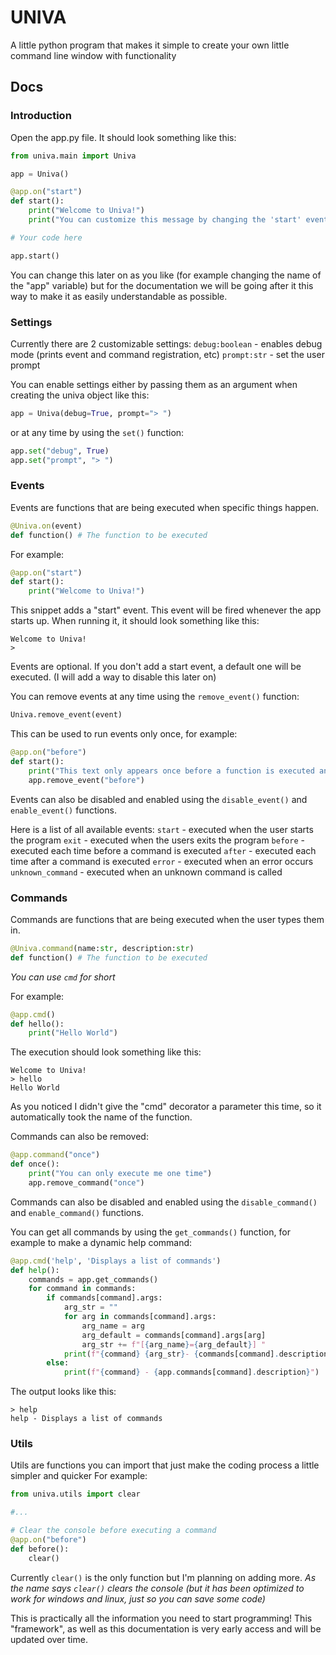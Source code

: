 # UNIVA
A little python program that makes it simple to create your own little command line window with functionality

## Docs

### Introduction
Open the app.py file. It should look something like this:
```py
from univa.main import Univa

app = Univa()

@app.on("start")
def start():
    print("Welcome to Univa!")
    print("You can customize this message by changing the 'start' event")

# Your code here

app.start()
```
You can change this later on as you like (for example changing the name of the "app" variable) but for the documentation we will be going after it this way to make it as easily understandable as possible.

### Settings
Currently there are 2 customizable settings:
`debug:boolean` - enables debug mode (prints event and command registration, etc)
`prompt:str` - set the user prompt

You can enable settings either by passing them as an argument when creating the univa object like this:
```py
app = Univa(debug=True, prompt="> ")
```
or at any time by using the `set()` function:
```py
app.set("debug", True)
app.set("prompt", "> ")
```

### Events
Events are functions that are being executed when specific things happen.
```py
@Univa.on(event)
def function() # The function to be executed
```

For example:
```py
@app.on("start")
def start():
    print("Welcome to Univa!")
```

This snippet adds a "start" event. This event will be fired whenever the app starts up.
When running it, it should look something like this:
```
Welcome to Univa!
>
```
Events are optional. If you don't add a start event, a default one will be executed. (I will add a way to disable this later on)

You can remove events at any time using the `remove_event()` function:
```py
Univa.remove_event(event)
```

This can be used to run events only once, for example:
```py
@app.on("before")
def start():
    print("This text only appears once before a function is executed and then never again!")
    app.remove_event("before")
```

Events can also be disabled and enabled using the `disable_event()` and `enable_event()` functions.

Here is a list of all available events:
`start` - executed when the user starts the program
`exit` - executed when the users exits the program
`before` - executed each time before a command is executed
`after` - executed each time after a command is executed
`error` - executed when an error occurs
`unknown_command` - executed when an unknown command is called

### Commands
Commands are functions that are being executed when the user types them in.
```py
@Univa.command(name:str, description:str)
def function() # The function to be executed
```
_You can use `cmd` for short_

For example:
```py
@app.cmd()
def hello():
    print("Hello World")
```

The execution should look something like this:
```
Welcome to Univa!
> hello
Hello World
```

As you noticed I didn't give the "cmd" decorator a parameter this time, so it automatically took the name of the function.

Commands can also be removed:
```py
@app.command("once")
def once():
    print("You can only execute me one time")
    app.remove_command("once")
```

Commands can also be disabled and enabled using the `disable_command()` and `enable_command()` functions.

You can get all commands by using the `get_commands()` function, for example to make a dynamic help command:
```py
@app.cmd('help', 'Displays a list of commands')
def help():
    commands = app.get_commands()
    for command in commands:
        if commands[command].args:
            arg_str = ""
            for arg in commands[command].args:
                arg_name = arg
                arg_default = commands[command].args[arg]
                arg_str += f"[{arg_name}={arg_default}] "
            print(f"{command} {arg_str}- {commands[command].description}")
        else:
            print(f"{command} - {app.commands[command].description}")
```

The output looks like this:
```
> help
help - Displays a list of commands
```

### Utils
Utils are functions you can import that just make the coding process a little simpler and quicker
For example:
```py
from univa.utils import clear

#...

# Clear the console before executing a command
@app.on("before")
def before():
    clear()
```
Currently `clear()` is the only function but I'm planning on adding more.
_As the name says `clear()` clears the console (but it has been optimized to work for windows and linux, just so you can save some code)_

This is practically all the information you need to start programming! 
This "framework", as well as this documentation is very early access and will be updated over time.